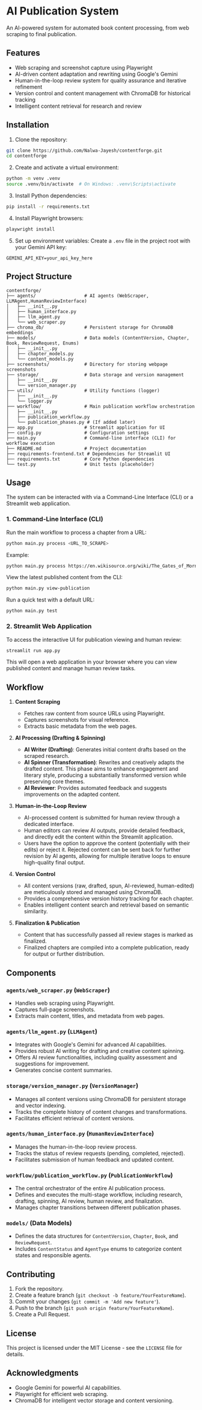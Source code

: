 # AI Publication System

An AI-powered system for automated book content processing, from web scraping to final publication.

## Features

- Web scraping and screenshot capture using Playwright
- AI-driven content adaptation and rewriting using Google's Gemini
- Human-in-the-loop review system for quality assurance and iterative refinement
- Version control and content management with ChromaDB for historical tracking
- Intelligent content retrieval for research and review

## Installation

1. Clone the repository:
```bash
git clone https://github.com/Nalwa-Jayesh/contentforge.git
cd contentforge
```

2. Create and activate a virtual environment:
```bash
python -m venv .venv
source .venv/bin/activate  # On Windows: .venv\Scripts\activate
```

3. Install Python dependencies:
```bash
pip install -r requirements.txt
```

4. Install Playwright browsers:
```bash
playwright install
```

5. Set up environment variables:
Create a `.env` file in the project root with your Gemini API key:
```
GEMINI_API_KEY=your_api_key_here
```

## Project Structure

```
contentforge/
├── agents/                  # AI agents (WebScraper, LLMAgent,HumanReviewInterface)
│   ├── __init__.py
│   ├── human_interface.py
│   ├── llm_agent.py
│   └── web_scraper.py
├── chroma_db/               # Persistent storage for ChromaDB embeddings
├── models/                  # Data models (ContentVersion, Chapter, Book, ReviewRequest, Enums)
│   ├── __init__.py
│   ├── chapter_models.py
│   └── content_models.py
├── screenshots/             # Directory for storing webpage screenshots
├── storage/                 # Data storage and version management
│   ├── __init__.py
│   └── version_manager.py
├── utils/                   # Utility functions (logger)
│   ├── __init__.py
│   └── logger.py
├── workflow/                # Main publication workflow orchestration
│   ├── __init__.py
│   ├── publication_workflow.py
│   └── publication_phases.py # (If added later)
├── app.py                   # Streamlit application for UI
├── config.py                # Configuration settings
├── main.py                  # Command-line interface (CLI) for workflow execution
├── README.md                # Project documentation
├── requirements-frontend.txt # Dependencies for Streamlit UI
├── requirements.txt         # Core Python dependencies
└── test.py                  # Unit tests (placeholder)
```

## Usage

The system can be interacted with via a Command-Line Interface (CLI) or a Streamlit web application.

### 1. Command-Line Interface (CLI)

Run the main workflow to process a chapter from a URL:
```bash
python main.py process <URL_TO_SCRAPE>
```
Example:
```bash
python main.py process https://en.wikisource.org/wiki/The_Gates_of_Morning/Book_1/Chapter_1
```

View the latest published content from the CLI:
```bash
python main.py view-publication
```

Run a quick test with a default URL:
```bash
python main.py test
```

### 2. Streamlit Web Application

To access the interactive UI for publication viewing and human review:
```bash
streamlit run app.py
```
This will open a web application in your browser where you can view published content and manage human review tasks.

## Workflow

1.  **Content Scraping**
    *   Fetches raw content from source URLs using Playwright.
    *   Captures screenshots for visual reference.
    *   Extracts basic metadata from the web pages.

2.  **AI Processing (Drafting & Spinning)**
    *   **AI Writer (Drafting)**: Generates initial content drafts based on the scraped research.
    *   **AI Spinner (Transformation)**: Rewrites and creatively adapts the drafted content. This phase aims to enhance engagement and literary style, producing a substantially transformed version while preserving core themes.
    *   **AI Reviewer**: Provides automated feedback and suggests improvements on the adapted content.

3.  **Human-in-the-Loop Review**
    *   AI-processed content is submitted for human review through a dedicated interface.
    *   Human editors can review AI outputs, provide detailed feedback, and directly edit the content within the Streamlit application.
    *   Users have the option to approve the content (potentially with their edits) or reject it. Rejected content can be sent back for further revision by AI agents, allowing for multiple iterative loops to ensure high-quality final output.

4.  **Version Control**
    *   All content versions (raw, drafted, spun, AI-reviewed, human-edited) are meticulously stored and managed using ChromaDB.
    *   Provides a comprehensive version history tracking for each chapter.
    *   Enables intelligent content search and retrieval based on semantic similarity.

5.  **Finalization & Publication**
    *   Content that has successfully passed all review stages is marked as finalized.
    *   Finalized chapters are compiled into a complete publication, ready for output or further distribution.

## Components

### `agents/web_scraper.py` (`WebScraper`)
- Handles web scraping using Playwright.
- Captures full-page screenshots.
- Extracts main content, titles, and metadata from web pages.

### `agents/llm_agent.py` (`LLMAgent`)
- Integrates with Google's Gemini for advanced AI capabilities.
- Provides robust AI writing for drafting and creative content spinning.
- Offers AI review functionalities, including quality assessment and suggestions for improvement.
- Generates concise content summaries.

### `storage/version_manager.py` (`VersionManager`)
- Manages all content versions using ChromaDB for persistent storage and vector indexing.
- Tracks the complete history of content changes and transformations.
- Facilitates efficient retrieval of content versions.

### `agents/human_interface.py` (`HumanReviewInterface`)
- Manages the human-in-the-loop review process.
- Tracks the status of review requests (pending, completed, rejected).
- Facilitates submission of human feedback and updated content.

### `workflow/publication_workflow.py` (`PublicationWorkflow`)
- The central orchestrator of the entire AI publication process.
- Defines and executes the multi-stage workflow, including research, drafting, spinning, AI review, human review, and finalization.
- Manages chapter transitions between different publication phases.

### `models/` (Data Models)
- Defines the data structures for `ContentVersion`, `Chapter`, `Book`, and `ReviewRequest`.
- Includes `ContentStatus` and `AgentType` enums to categorize content states and responsible agents.

## Contributing

1.  Fork the repository.
2.  Create a feature branch (`git checkout -b feature/YourFeatureName`).
3.  Commit your changes (`git commit -m 'Add new feature'`).
4.  Push to the branch (`git push origin feature/YourFeatureName`).
5.  Create a Pull Request.

## License

This project is licensed under the MIT License - see the `LICENSE` file for details.

## Acknowledgments

-   Google Gemini for powerful AI capabilities.
-   Playwright for efficient web scraping.
-   ChromaDB for intelligent vector storage and content versioning. 